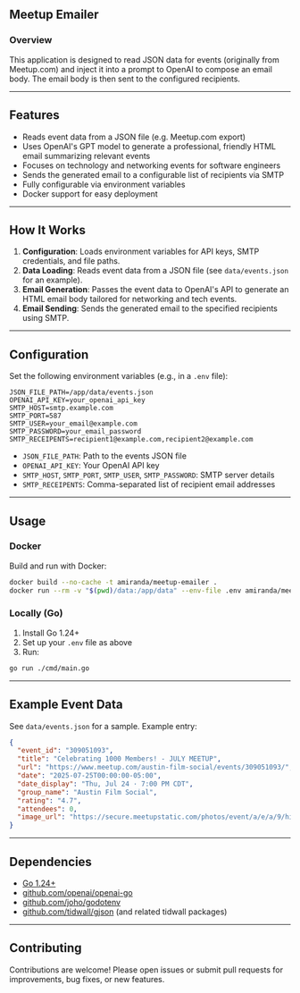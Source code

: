## Meetup Emailer

### Overview

This application is designed to read JSON data for events (originally from Meetup.com) and inject it into a prompt to OpenAI to compose an email body. The email body is then sent to the configured recipients.

---

## Features

- Reads event data from a JSON file (e.g. Meetup.com export)
- Uses OpenAI's GPT model to generate a professional, friendly HTML email summarizing relevant events
- Focuses on technology and networking events for software engineers
- Sends the generated email to a configurable list of recipients via SMTP
- Fully configurable via environment variables
- Docker support for easy deployment

---

## How It Works

1. **Configuration**: Loads environment variables for API keys, SMTP credentials, and file paths.
2. **Data Loading**: Reads event data from a JSON file (see `data/events.json` for an example).
3. **Email Generation**: Passes the event data to OpenAI's API to generate an HTML email body tailored for networking and tech events.
4. **Email Sending**: Sends the generated email to the specified recipients using SMTP.

---

## Configuration

Set the following environment variables (e.g., in a `.env` file):

```
JSON_FILE_PATH=/app/data/events.json
OPENAI_API_KEY=your_openai_api_key
SMTP_HOST=smtp.example.com
SMTP_PORT=587
SMTP_USER=your_email@example.com
SMTP_PASSWORD=your_email_password
SMTP_RECEIPENTS=recipient1@example.com,recipient2@example.com
```

- `JSON_FILE_PATH`: Path to the events JSON file
- `OPENAI_API_KEY`: Your OpenAI API key
- `SMTP_HOST`, `SMTP_PORT`, `SMTP_USER`, `SMTP_PASSWORD`: SMTP server details
- `SMTP_RECEIPENTS`: Comma-separated list of recipient email addresses

---

## Usage

### Docker

Build and run with Docker:

```sh
docker build --no-cache -t amiranda/meetup-emailer .
docker run --rm -v "$(pwd)/data:/app/data" --env-file .env amiranda/meetup-emailer
```

### Locally (Go)

1. Install Go 1.24+
2. Set up your `.env` file as above
3. Run:

```sh
go run ./cmd/main.go
```

---

## Example Event Data

See `data/events.json` for a sample. Example entry:

```json
{
  "event_id": "309051093",
  "title": "Celebrating 1000 Members! - JULY MEETUP",
  "url": "https://www.meetup.com/austin-film-social/events/309051093/",
  "date": "2025-07-25T00:00:00-05:00",
  "date_display": "Thu, Jul 24 · 7:00 PM CDT",
  "group_name": "Austin Film Social",
  "rating": "4.7",
  "attendees": 0,
  "image_url": "https://secure.meetupstatic.com/photos/event/a/e/a/9/highres_529004713.jpeg"
}
```

---

## Dependencies

- [Go 1.24+](https://golang.org/)
- [github.com/openai/openai-go](https://github.com/openai/openai-go)
- [github.com/joho/godotenv](https://github.com/joho/godotenv)
- [github.com/tidwall/gjson](https://github.com/tidwall/gjson) (and related tidwall packages)

---

## Contributing

Contributions are welcome! Please open issues or submit pull requests for improvements, bug fixes, or new features.


